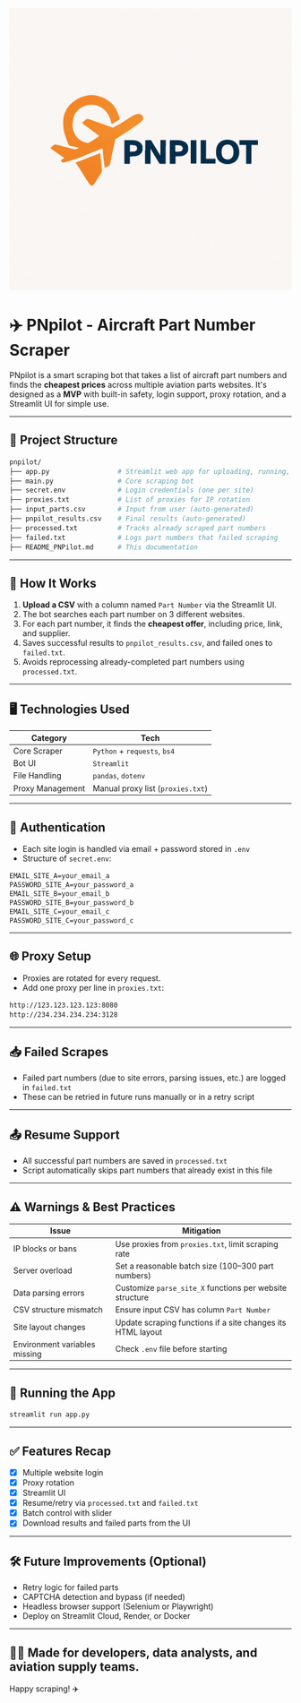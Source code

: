 ![logo](Logo.png)

# ✈️ PNpilot - Aircraft Part Number Scraper

PNpilot is a smart scraping bot that takes a list of aircraft part numbers and finds the **cheapest prices** across multiple aviation parts websites. It's designed as a **MVP** with built-in safety, login support, proxy rotation, and a Streamlit UI for simple use.

---

## 📁 Project Structure

```bash
pnpilot/
├── app.py                 # Streamlit web app for uploading, running, and downloading results
├── main.py                # Core scraping bot
├── secret.env             # Login credentials (one per site)
├── proxies.txt            # List of proxies for IP rotation
├── input_parts.csv        # Input from user (auto-generated)
├── pnpilot_results.csv    # Final results (auto-generated)
├── processed.txt          # Tracks already scraped part numbers
├── failed.txt             # Logs part numbers that failed scraping
├── README_PNPilot.md      # This documentation
```

---

## 🧠 How It Works

1. **Upload a CSV** with a column named `Part Number` via the Streamlit UI.
2. The bot searches each part number on 3 different websites.
3. For each part number, it finds the **cheapest offer**, including price, link, and supplier.
4. Saves successful results to `pnpilot_results.csv`, and failed ones to `failed.txt`.
5. Avoids reprocessing already-completed part numbers using `processed.txt`.

---

## 🖥️ Technologies Used

| Category            | Tech                            |
|---------------------|----------------------------------|
| Core Scraper        | `Python` + `requests`, `bs4`    |
| Bot UI              | `Streamlit`                     |
| File Handling       | `pandas`, `dotenv`              |
| Proxy Management    | Manual proxy list (`proxies.txt`) |

---

## 🔐 Authentication
- Each site login is handled via email + password stored in `.env`
- Structure of `secret.env`:

```env
EMAIL_SITE_A=your_email_a
PASSWORD_SITE_A=your_password_a
EMAIL_SITE_B=your_email_b
PASSWORD_SITE_B=your_password_b
EMAIL_SITE_C=your_email_c
PASSWORD_SITE_C=your_password_c
```

---

## 🌐 Proxy Setup
- Proxies are rotated for every request.
- Add one proxy per line in `proxies.txt`:

```txt
http://123.123.123.123:8080
http://234.234.234.234:3128
```

---

## 📥 Failed Scrapes
- Failed part numbers (due to site errors, parsing issues, etc.) are logged in `failed.txt`
- These can be retried in future runs manually or in a retry script

---

## 📤 Resume Support
- All successful part numbers are saved in `processed.txt`
- Script automatically skips part numbers that already exist in this file

---

## ⚠️ Warnings & Best Practices

| Issue                         | Mitigation                                                  |
|------------------------------|--------------------------------------------------------------|
| IP blocks or bans            | Use proxies from `proxies.txt`, limit scraping rate         |
| Server overload              | Set a reasonable batch size (100–300 part numbers)          |
| Data parsing errors          | Customize `parse_site_X` functions per website structure     |
| CSV structure mismatch       | Ensure input CSV has column `Part Number`                   |
| Site layout changes          | Update scraping functions if a site changes its HTML layout |
| Environment variables missing| Check `.env` file before starting                           |

---

## 🚀 Running the App

```bash
streamlit run app.py
```

---

## ✅ Features Recap
- [x] Multiple website login
- [x] Proxy rotation
- [x] Streamlit UI
- [x] Resume/retry via `processed.txt` and `failed.txt`
- [x] Batch control with slider
- [x] Download results and failed parts from the UI

---

## 🛠️ Future Improvements (Optional)
- Retry logic for failed parts
- CAPTCHA detection and bypass (if needed)
- Headless browser support (Selenium or Playwright)
- Deploy on Streamlit Cloud, Render, or Docker

---

## 👨‍💻 Made for developers, data analysts, and aviation supply teams.
Happy scraping! ✈️
